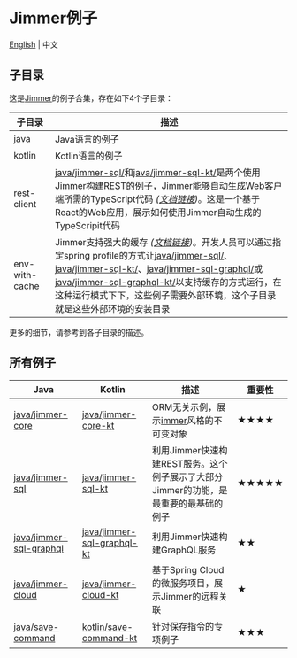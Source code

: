 # Jimmer例子

[English](./) | 中文

## 子目录

这是[Jimmer](https://github.com/babyfish-ct/jimmer)的例子合集，存在如下4个子目录：

|子目录|描述|
|---|---|
|java|Java语言的例子|
|kotlin|Kotlin语言的例子|
|rest-client|[java/jimmer-sql/](./java/jimmer-sql/)和[java/jimmer-sql-kt/](./kotlin/jimmer-sql-kt/)是两个使用Jimmer构建REST的例子，Jimmer能够自动生成Web客户端所需的TypeScript代码 *([文档链接](https://babyfish-ct.gitee.io/jimmer-doc/docs/client/))*。这是一个基于React的Web应用，展示如何使用Jimmer自动生成的TypeScripit代码|
|env-with-cache|Jimmer支持强大的缓存 *([文档链接](https://babyfish-ct.gitee.io/jimmer-doc/docs/cache/))*。开发人员可以通过指定spring profile的方式让[java/jimmer-sql/](./java/jimmer-sql/)、[java/jimmer-sql-kt/](./kotlin/jimmer-sql-kt/)、[java/jimmer-sql-graphql/](./java/jimmer-sql-graphql/)或[java/jimmer-sql-graphql-kt/](./kotlin/jimmer-sql-graphql-kt/)以支持缓存的方式运行，在这种运行模式下下，这些例子需要外部环境，这个子目录就是这些外部环境的安装目录|

更多的细节，请参考到各子目录的描述。

## 所有例子

<table>
    <thead>
        <th>Java</th>
        <th>Kotlin</th>
        <th>描述</th>
        <th>重要性</th>
    </thead>
    <tbody>
        <tr>
            <td><a href="./java/jimmer-core/README_zh_CN.md">java/jimmer-core</a></td>
            <td><a href="./kotlin/jimmer-core-kt">java/jimmer-core-kt</a></td>
            <td>ORM无关示例，展示<a href="https://github.com/immerjs/immer">immer</a>风格的不可变对象</td>
            <td>★★★★</td>
        </tr>
        <tr>
            <td><a href="./java/jimmer-sql/README_zh_CN.md">java/jimmer-sql</a></td>
            <td><a href="./kotlin/jimmer-sql-kt">java/jimmer-sql-kt</a></td>
            <td>利用Jimmer快速构建REST服务。这个例子展示了大部分Jimmer的功能，是最重要的最基础的例子</td>
            <td>★★★★★</td>
        </tr>
        <tr>
            <td><a href="./java/jimmer-sql-graphql/README_zh_CN.md">java/jimmer-sql-graphql</a></td>
            <td><a href="./kotlin/jimmer-sql-graphql-kt">java/jimmer-sql-graphql-kt</a></td>
            <td>利用Jimmer快速构建GraphQL服务</td>
            <td>★★</td>
        </tr>
        <tr>
            <td><a href="./java/jimmer-cloud/README_zh_CN.md">java/jimmer-cloud</a></td>
            <td><a href="./kotlin/jimmer-cloud-kt">java/jimmer-cloud-kt</a></td>
            <td>基于Spring Cloud的微服务项目，展示Jimmer的远程关联</td>
            <td>★</td>
        </tr>
        <tr>
            <td><a href="./java/save-command/README_zh_CN.md">java/save-command</a></td>
            <td><a href="./kotlin/save-command-kt">kotlin/save-command-kt</a></td>
            <td>针对保存指令的专项例子</td>
            <td>★★★</td>
        </tr>
    </tbody>
</table>